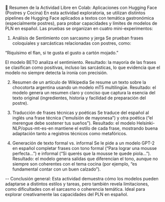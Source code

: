 🧁 Resumen de la Actividad Libre en Colab: Aplicaciones con Hugging Face (Postres y Cocina)
En esta actividad exploratoria, se utilizan distintos pipelines de Hugging Face aplicados a textos con temática gastronómica (especialmente postres), para probar capacidades y límites de modelos de PLN en español. Las pruebas se organizan en cuatro mini-experimentos:

1. Análisis de Sentimiento con sarcasmo y jerga
Se prueban frases coloquiales y sarcásticas relacionadas con postres, como:

“Riquísimo el flan, si te gusta el gusto a cartón mojado.”

El modelo BETO analiza el sentimiento. Resultado: la mayoría de las frases se clasifican como positivas, incluso las sarcásticas, lo que evidencia que el modelo no siempre detecta la ironía con precisión.

2. Resumen de un artículo de Wikipedia
Se resume un texto sobre la chocotorta argentina usando un modelo mT5 multilingüe.
Resultado: el modelo genera un resumen claro y conciso que captura la esencia del texto original (ingredientes, historia y facilidad de preparación del postre).

3. Traducción de frases técnicas y poéticas
Se traduce del español al inglés una frase técnica (“emulsión de mayonesa”) y otra poética (“el merengue debe sostener tus sueños”).
Resultado: el modelo Helsinki-NLP/opus-mt-es-en mantiene el estilo de cada frase, mostrando buena adaptación tanto a registros técnicos como metafóricos.

4. Generación de texto formal vs. informal
Se le pide a un modelo GPT-2 en español completar frases con tono formal (“Para lograr una mousse perfecta…”) e informal (“Si querés que la mousse te quede piola…”).
Resultado: el modelo genera salidas que diferencian el tono, aunque no siempre son coherentes con el tema cocina (por ejemplo, “es fundamental contar con un buen calzado”).

-- Conclusión general:
Esta actividad demuestra cómo los modelos pueden adaptarse a distintos estilos y tareas, pero también revela limitaciones, como dificultades con el sarcasmo o coherencia temática. Ideal para explorar creativamente las capacidades del PLN en español.
